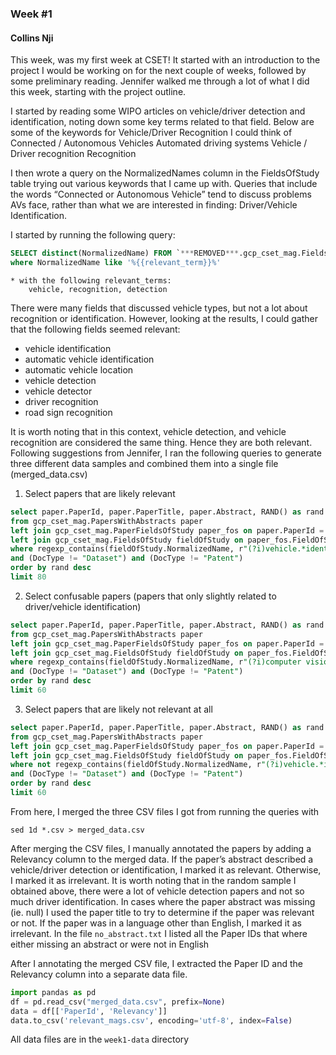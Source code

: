 ### Week #1
#### Collins Nji

This week, was my first week at CSET! It started with an introduction to the project I would be working on for the next couple of weeks, followed by some preliminary reading. Jennifer walked me through a lot of what I did this week, starting with the project outline. 

I started by reading some WIPO articles on vehicle/driver detection and identification, noting down some key terms related to that field. Below are some of the keywords for Vehicle/Driver Recognition I could think of
Connected / Autonomous Vehicles
Automated driving systems
Vehicle / Driver recognition
Recognition

I then wrote a query on the NormalizedNames column in the FieldsOfStudy table trying out various keywords that I came up with. Queries that include the words “Connected or Autonomous Vehicle” tend to discuss problems AVs face, rather than what we are interested in finding: Driver/Vehicle Identification.

I started by running the following query:
```sql
SELECT distinct(NormalizedName) FROM `***REMOVED***.gcp_cset_mag.FieldsOfStudy`
where NormalizedName like '%{{relevant_term}}%'
```
```
* with the following relevant_terms:
	vehicle, recognition, detection
```
There were many fields that discussed vehicle types, but not a lot about recognition or identification. However, looking at the results, I could gather that the following fields seemed relevant: 
- vehicle identification
- automatic vehicle identification
- automatic vehicle location
- vehicle detection
- vehicle detector
- driver recognition
- road sign recognition

It is worth noting that in this context, vehicle detection, and vehicle recognition are considered the same thing. Hence they are both relevant. Following suggestions from Jennifer, I ran the following queries to generate three different data samples and combined them into a single file (merged_data.csv)

1. Select papers that are likely relevant
```sql
select paper.PaperId, paper.PaperTitle, paper.Abstract, RAND() as rand
from gcp_cset_mag.PapersWithAbstracts paper
left join gcp_cset_mag.PaperFieldsOfStudy paper_fos on paper.PaperId = paper_fos.PaperId
left join gcp_cset_mag.FieldsOfStudy fieldOfStudy on paper_fos.FieldOfStudyId = fieldOfStudy.FieldOfStudyId
where regexp_contains(fieldOfStudy.NormalizedName, r"(?i)vehicle.*identification$|driving.*recognition|vehicle.*detection|vehicle detector")
and (DocType != "Dataset") and (DocType != "Patent")
order by rand desc
limit 80
```
2. Select confusable papers (papers that only slightly related to driver/vehicle identification)
```sql
select paper.PaperId, paper.PaperTitle, paper.Abstract, RAND() as rand
from gcp_cset_mag.PapersWithAbstracts paper
left join gcp_cset_mag.PaperFieldsOfStudy paper_fos on paper.PaperId = paper_fos.PaperId
left join gcp_cset_mag.FieldsOfStudy fieldOfStudy on paper_fos.FieldOfStudyId = fieldOfStudy.FieldOfStudyId
where regexp_contains(fieldOfStudy.NormalizedName, r"(?i)computer vision")
and (DocType != "Dataset") and (DocType != "Patent")
order by rand desc
limit 60
```
3. Select papers that are likely not relevant at all
```sql
select paper.PaperId, paper.PaperTitle, paper.Abstract, RAND() as rand
from gcp_cset_mag.PapersWithAbstracts paper
left join gcp_cset_mag.PaperFieldsOfStudy paper_fos on paper.PaperId = paper_fos.PaperId
left join gcp_cset_mag.FieldsOfStudy fieldOfStudy on paper_fos.FieldOfStudyId = fieldOfStudy.FieldOfStudyId
where not regexp_contains(fieldOfStudy.NormalizedName, r"(?i)vehicle.*identification$|driving.*recognition|vehicle.*detection|vehicle detector|computer vision")
and (DocType != "Dataset") and (DocType != "Patent")
order by rand desc
limit 60
```
From here, I merged the three CSV files I got from running the queries with
```
sed 1d *.csv > merged_data.csv
```
After merging the CSV files, I manually annotated the papers by adding a Relevancy column to the merged data. If the paper’s abstract described a vehicle/driver detection or identification, I marked it as relevant. Otherwise, I marked it as irrelevant. It is worth noting that in the random sample I obtained above, there were a lot of vehicle detection papers and not so much driver identification. In cases where the paper abstract was missing (ie. null) I used the paper title to try to determine if the paper was relevant or not. If the paper was in a language other than English, I marked it as irrelevant. In the file `no_abstract.txt` I listed all the Paper IDs that where either missing an abstract or were not in English

After I annotating the merged CSV file, I extracted the Paper ID and the Relevancy column into a separate data file. 

```python
import pandas as pd
df = pd.read_csv("merged_data.csv", prefix=None)
data = df[['PaperId', 'Relevancy']]
data.to_csv('relevant_mags.csv', encoding='utf-8', index=False)
```

All data files are in the `week1-data` directory 